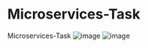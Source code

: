 # Microservices-Task
Microservices-Task
![image](https://github.com/user-attachments/assets/9c8d14af-9a6e-487c-bd30-c8a35feed52a)
![image](https://github.com/user-attachments/assets/5203b233-f88a-42d0-9978-150c88f33deb)

